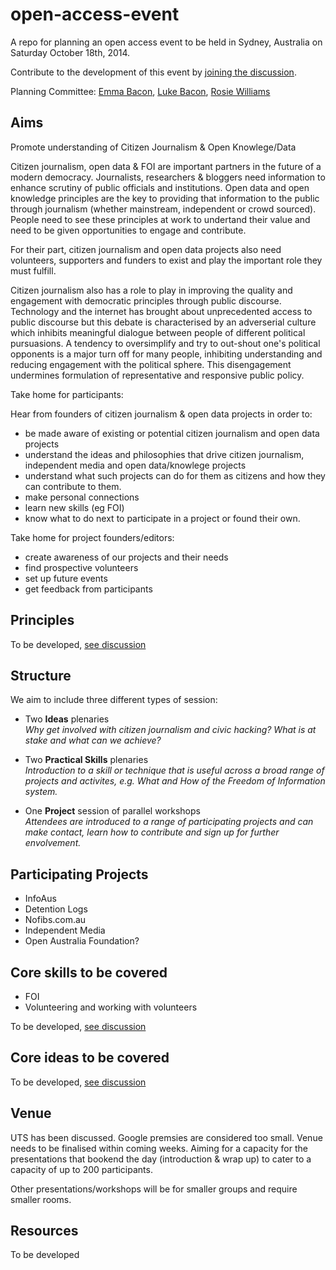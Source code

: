 open-access-event
=================

A repo for planning an open access event to be held in Sydney, Australia on Saturday October 18th, 2014.

Contribute to the development of this event by [joining the discussion](https://github.com/equivalentideas/open-access-event/issues?state=open).

Planning Committee: [Emma Bacon](https://twitter.com/propermixedgood), [Luke Bacon](https://twitter.com/equivalentideas), [Rosie Williams](https://twitter.com/Info_Aus)

## Aims

Promote understanding of Citizen Journalism & Open Knowlege/Data

Citizen journalism, open data & FOI are important partners in the future of a modern democracy. Journalists, researchers & bloggers need information to enhance scrutiny of public officials and institutions. Open data and open knowledge principles are the key to providing that information to the public through journalism (whether mainstream, independent or crowd sourced). People need to see these principles at work to undertand their value and need to be given opportunities to engage and contribute.

For their part, citizen journalism and open data projects also need volunteers, supporters and funders to exist and play the important role they must fulfill.

Citizen journalism also has a role to play in improving the quality and engagement with democratic principles through public discourse. Technology and the internet has brought about unprecedented access to public discourse but this debate is characterised by an adverserial culture which inhibits meaningful dialogue between people of different political pursuasions. A tendency to oversimplify and try to out-shout one's political opponents is a major turn off for many people, inhibiting understanding and reducing engagement with the political sphere. This disengagement undermines formulation of representative and responsive public policy.


Take home for participants:

Hear from founders of citizen journalism & open data projects in order to:

* be made aware of existing or potential citizen journalism and open data projects
* understand the ideas and philosophies that drive citizen journalism, independent media and open data/knowlege projects
* understand what such projects can do for them as citizens and how they can contribute to them.
* make personal connections
* learn new skills (eg FOI)
* know what to do next to participate in a project or found their own.

Take home for project founders/editors:

* create awareness of our projects and their needs
* find prospective volunteers 
* set up future events
* get feedback from participants

## Principles

To be developed, [see discussion](https://github.com/equivalentideas/open-access-event/issues/4)

## Structure

We aim to include three different types of session:

* Two **Ideas** plenaries  
  *Why get involved with citizen journalism and civic hacking? What is at stake and what can we achieve?*

* Two **Practical Skills** plenaries  
  *Introduction to a skill or technique that is useful across a broad range of projects and activites, e.g. What and How of  the Freedom of Information system.*

* One **Project** session of parallel workshops  
  *Attendees are introduced to a range of participating projects and can make contact, learn how to contribute and sign up for further envolvement.*

## Participating Projects

* InfoAus
* Detention Logs
* Nofibs.com.au
* Independent Media 
* Open Australia Foundation?

## Core skills to be covered

* FOI
* Volunteering and working with volunteers

To be developed, [see discussion](https://github.com/equivalentideas/open-access-event/issues/1)

## Core ideas to be covered

To be developed, [see discussion](https://github.com/equivalentideas/open-access-event/issues/3)

## Venue

UTS has been discussed. Google premsies are considered too small. Venue needs to be finalised within coming weeks. Aiming for a capacity for the presentations that bookend the day (introduction & wrap up) to cater to a capacity of up to 200 participants.

Other presentations/workshops will be for smaller groups and require smaller rooms.

## Resources

To be developed
